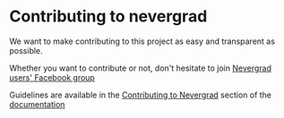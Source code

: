 # Contributing to nevergrad

We want to make contributing to this project as easy and transparent as possible.

Whether you want to contribute or not, don't hesitate to join [Nevergrad users' Facebook group](https://www.facebook.com/groups/nevergradusers/)

Guidelines are available in the [Contributing to Nevergrad](https://facebookresearch.github.io/nevergrad/contributing.html) section of the [documentation](https://facebookresearch.github.io/nevergrad/)

